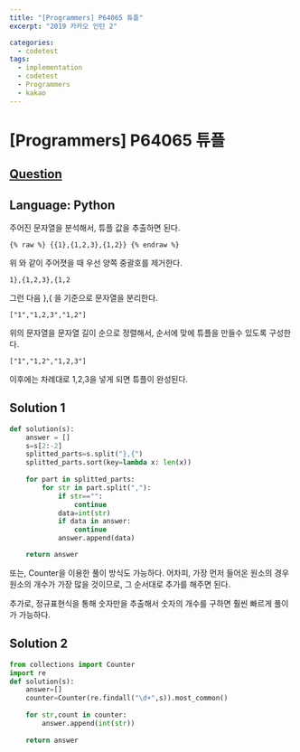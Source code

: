 ```yaml
---
title: "[Programmers] P64065 튜플"
excerpt: "2019 카카오 인턴 2"

categories:
  - codetest
tags:
  - implementation
  - codetest
  - Programmers
  - kakao
---
```

# [Programmers] P64065 튜플
## [Question](https://school.programmers.co.kr/learn/courses/30/lessons/64061)
## Language: Python

주어진 문자열을 분석해서, 튜플 값을 추출하면 된다.

```{% raw %} {{1},{1,2,3},{1,2}} {% endraw %}```

위 와 같이 주어졋을 때 우선 양쪽 중괄호를 제거한다.

```1},{1,2,3},{1,2```

그런 다음 },{ 을 기준으로 문자열을 분리한다.

```["1","1,2,3","1,2"]```

위의 문자열을 문자열 길이 순으로 정렬해서, 순서에 맞에 튜플을 만들수 있도록 구성한다.

```["1","1,2","1,2,3"]```

이후에는 차례대로 1,2,3을 넣게 되면 튜플이 완성된다.

## Solution 1
    
```python
def solution(s):
    answer = []
    s=s[2:-2]
    splitted_parts=s.split("},{")
    splitted_parts.sort(key=lambda x: len(x))
    
    for part in splitted_parts:
        for str in part.split(","):
            if str=="":
                continue      
            data=int(str)
            if data in answer:
                continue
            answer.append(data)

    return answer
```

또는, Counter을 이용한 풀이 방식도 가능하다. 어차피, 가장 먼저 들어온 원소의 경우 원소의 개수가 가장 많을 것이므로, 그 순서대로 추가를 해주면 된다.

추가로, 정규표현식을 통해 숫자만을 추출해서 숫자의 개수를 구하면 훨씬 빠르게 풀이가 가능하다.

## Solution 2

```python
from collections import Counter
import re
def solution(s):
    answer=[]
    counter=Counter(re.findall("\d+",s)).most_common()
    
    for str,count in counter:
        answer.append(int(str))
        
    return answer
```